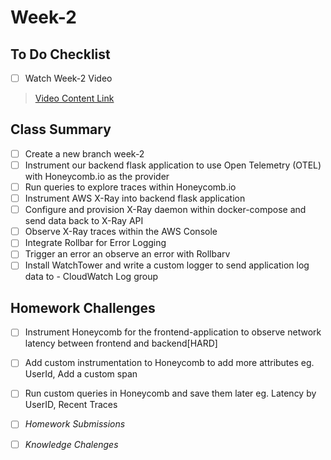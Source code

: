 # Week-2

## To Do Checklist

- [ ] Watch Week-2 Video

> [Video Content Link](video_content_week2.md)

## Class Summary

- [ ] Create a new branch week-2
- [ ] Instrument our backend flask application to use Open Telemetry (OTEL) with Honeycomb.io as the provider
- [ ] Run queries to explore traces within Honeycomb.io
- [ ] Instrument AWS X-Ray into backend flask application
- [ ] Configure and provision X-Ray daemon within docker-compose and send data back to X-Ray API
- [ ] Observe X-Ray traces within the AWS Console
- [ ] Integrate Rollbar for Error Logging
- [ ] Trigger an error an observe an error with Rollbarv
- [ ] Install WatchTower and write a custom logger to send application log data to - CloudWatch Log group

## Homework Challenges

- [ ] Instrument Honeycomb for the frontend-application to observe network latency between frontend and backend[HARD]
- [ ] Add custom instrumentation to Honeycomb to add more attributes eg. UserId, Add a custom span
- [ ] Run custom queries in Honeycomb and save them later eg. Latency by UserID, Recent Traces

- [ ] *Homework Submissions*

- [ ] *Knowledge Chalenges*
